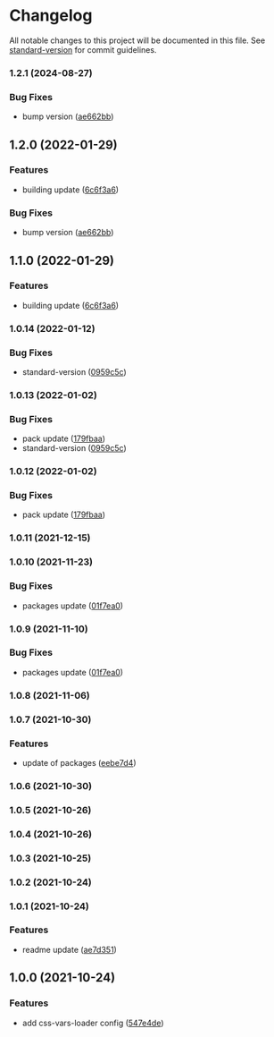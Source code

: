# Changelog

All notable changes to this project will be documented in this file. See [standard-version](https://github.com/conventional-changelog/standard-version) for commit guidelines.

### 1.2.1 (2024-08-27)


### Bug Fixes

* bump version ([ae662bb](https://github.com/stijnvanhulle/css-vars-loader/commit/ae662bb94d9fe3d8e806f0a62022977813ed59d1))

## 1.2.0 (2022-01-29)


### Features

* building update ([6c6f3a6](https://github.com/stijnvanhulle/css-vars-loader/commit/6c6f3a627bea54e426aef71938074c53164fb4e0))


### Bug Fixes

* bump version ([ae662bb](https://github.com/stijnvanhulle/css-vars-loader/commit/ae662bb94d9fe3d8e806f0a62022977813ed59d1))

## 1.1.0 (2022-01-29)


### Features

* building update ([6c6f3a6](https://github.com/stijnvanhulle/css-vars-loader/commit/6c6f3a627bea54e426aef71938074c53164fb4e0))

### 1.0.14 (2022-01-12)


### Bug Fixes

* standard-version ([0959c5c](https://github.com/stijnvanhulle/css-vars-loader/commit/0959c5c5b81b86f194bfd7c391879b8bc3f81d2a))

### 1.0.13 (2022-01-02)


### Bug Fixes

* pack update ([179fbaa](https://github.com/stijnvanhulle/css-vars-loader/commit/179fbaa9fe17c2b10deedeadcf3c732942b22fec))
* standard-version ([0959c5c](https://github.com/stijnvanhulle/css-vars-loader/commit/0959c5c5b81b86f194bfd7c391879b8bc3f81d2a))

### 1.0.12 (2022-01-02)


### Bug Fixes

* pack update ([179fbaa](https://github.com/stijnvanhulle/css-vars-loader/commit/179fbaa9fe17c2b10deedeadcf3c732942b22fec))

### 1.0.11 (2021-12-15)

### 1.0.10 (2021-11-23)


### Bug Fixes

* packages update ([01f7ea0](https://github.com/stijnvanhulle/css-vars-loader/commit/01f7ea0f716a9da13edd8bbd46ed643b15fc7dcf))

### 1.0.9 (2021-11-10)


### Bug Fixes

* packages update ([01f7ea0](https://github.com/stijnvanhulle/css-vars-loader/commit/01f7ea0f716a9da13edd8bbd46ed643b15fc7dcf))

### 1.0.8 (2021-11-06)

### 1.0.7 (2021-10-30)


### Features

* update of packages ([eebe7d4](https://github.com/stijnvanhulle/css-vars-loader/commit/eebe7d43e6a0361ad9b7cce9b860e9b972a7f315))

### 1.0.6 (2021-10-30)

### 1.0.5 (2021-10-26)

### 1.0.4 (2021-10-26)

### 1.0.3 (2021-10-25)

### 1.0.2 (2021-10-24)

### 1.0.1 (2021-10-24)


### Features

* readme update ([ae7d351](https://github.com/stijnvanhulle/css-vars-loader/commit/ae7d35136ed909e26a28b0466278b0b28a85c8be))

## 1.0.0 (2021-10-24)

### Features

* add css-vars-loader config ([547e4de](https://github.com/stijnvanhulle/css-vars-loader/commit/547e4de66d4bae4173facf4644a7336e8320e76d))
